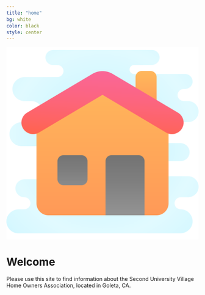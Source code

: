 ```yaml
---
title: "home"
bg: white
color: black
style: center
---
```



<div>
<img class="row big column"   src="img/icons8-home-512.png" alt="Home Icon" title="Icons8 Home Icon" />
</div>

<span class="fa-stack subtlecircle" style="font-size:100px; background:rgba(144,238,144,0.1)">
  <i class="fa fa-circle fa-stack-2x text-white"></i>
  <i class="fa fa-home fa-stack-1x text-green"></i>
</span>

# **Welcome**
Please use this site to find information about the Second University Village Home Owners Association, located in Goleta, CA.
